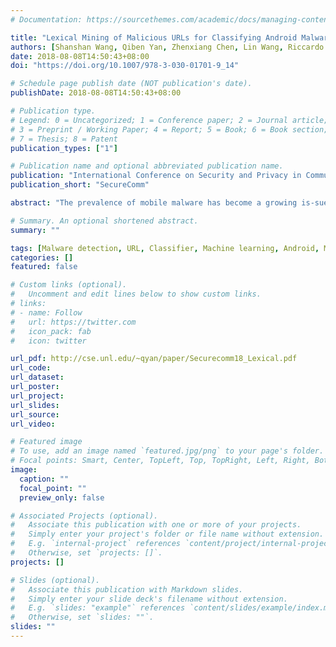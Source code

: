 ```yaml
---
# Documentation: https://sourcethemes.com/academic/docs/managing-content/

title: "Lexical Mining of Malicious URLs for Classifying Android Malware"
authors: [Shanshan Wang, Qiben Yan, Zhenxiang Chen, Lin Wang, Riccardo Spolaor, Bo Yang, Mauro Conti]
date: 2018-08-08T14:50:43+08:00
doi: "https://doi.org/10.1007/978-3-030-01701-9_14"

# Schedule page publish date (NOT publication's date).
publishDate: 2018-08-08T14:50:43+08:00

# Publication type.
# Legend: 0 = Uncategorized; 1 = Conference paper; 2 = Journal article;
# 3 = Preprint / Working Paper; 4 = Report; 5 = Book; 6 = Book section;
# 7 = Thesis; 8 = Patent
publication_types: ["1"]

# Publication name and optional abbreviated publication name.
publication: "International Conference on Security and Privacy in Communication Systems"
publication_short: "SecureComm"

abstract: "The prevalence of mobile malware has become a growing is-sue given the tight integration of mobile systems with our daily life. Mostmalware programs use URLs inside network traffic to forward commandsto launch malicious activities. Therefore, the detection of malicious URLscan be essential in deterring such malicious activities. Traditional meth-ods construct blacklists with verified URLs to identify malicious URLs,but their effectiveness is impaired by unknown malicious URLs. Recently,machine learning-based methods have been proposed for malware detec-tion with improved performance. In this paper, we propose a novel URLdetection  method  based  on  Floating  Centroids  Method  (FCM),  whichintegrates supervised classification and unsupervised clustering in a co-herent manner. The proposed method uses the lexical features of a URLto effectively identify malicious URLs while grouping similar URLs in-to the same cluster. Our experimental results show that a URL clusterexhibits unique behavioral patterns that can be used for malware detec-tion  with  high  accuracy.  Moreover,  the  proposed  behavioral  clusteringmethod  facilitates  the  identification  of  malicious  URL  categories  andunseen malware variants."

# Summary. An optional shortened abstract.
summary: ""

tags: [Malware detection, URL, Classifier, Machine learning, Android, Mobile device, Network traffic analysis]
categories: []
featured: false

# Custom links (optional).
#   Uncomment and edit lines below to show custom links.
# links:
# - name: Follow
#   url: https://twitter.com
#   icon_pack: fab
#   icon: twitter

url_pdf: http://cse.unl.edu/~qyan/paper/Securecomm18_Lexical.pdf
url_code:
url_dataset:
url_poster:
url_project:
url_slides:
url_source:
url_video:

# Featured image
# To use, add an image named `featured.jpg/png` to your page's folder. 
# Focal points: Smart, Center, TopLeft, Top, TopRight, Left, Right, BottomLeft, Bottom, BottomRight.
image:
  caption: ""
  focal_point: ""
  preview_only: false

# Associated Projects (optional).
#   Associate this publication with one or more of your projects.
#   Simply enter your project's folder or file name without extension.
#   E.g. `internal-project` references `content/project/internal-project/index.md`.
#   Otherwise, set `projects: []`.
projects: []

# Slides (optional).
#   Associate this publication with Markdown slides.
#   Simply enter your slide deck's filename without extension.
#   E.g. `slides: "example"` references `content/slides/example/index.md`.
#   Otherwise, set `slides: ""`.
slides: ""
---
```

